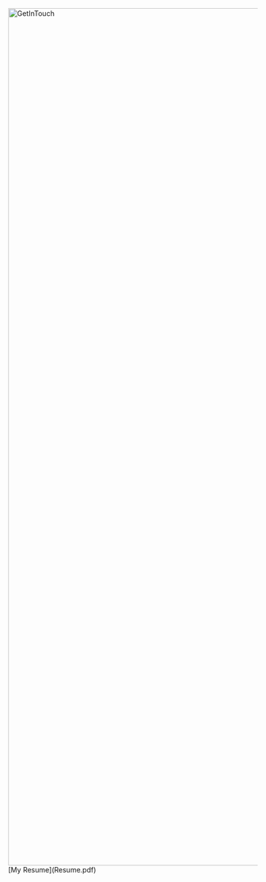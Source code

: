 <img width="1728" alt="GetInTouch" src="https://github.com/nataliabdallah/natali.github.io/assets/143548087/6634188a-a657-4fc8-8596-a91451294635">
[My Resume](Resume.pdf) 

